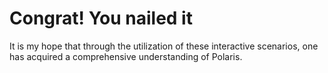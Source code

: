 # Congrat! You nailed it

It is my hope that through the utilization of these interactive scenarios, one has acquired a comprehensive understanding of Polaris.
